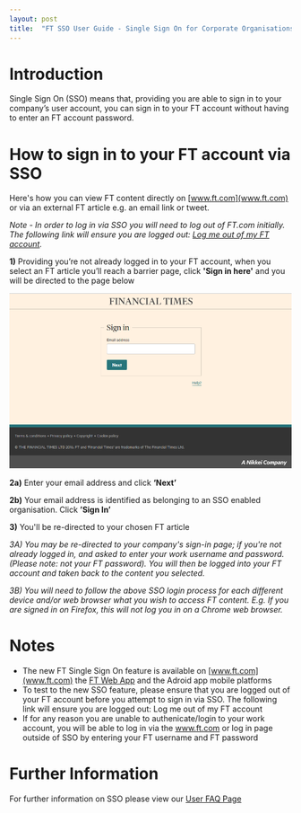 ```yaml
---
layout: post
title:  "FT SSO User Guide - Single Sign On for Corporate Organisations"
---
```


# Introduction
Single Sign On (SSO) means that, providing you are able to sign in to your company’s user account, you can sign in to your FT account without having to enter an FT account password.

# How to sign in to your FT account via SSO

Here's how you can view FT content directly on [www.ft.com](www.ft.com) or via an external FT article e.g. an email link or tweet. 

*Note - In order to log in via SSO you will need to log out of FT.com initially. The following link will ensure you are logged out: [Log me out of my FT account](https://accounts.ft.com/logout).*

  **1)** Providing you’re not already logged in to your FT account, when you select an FT article you’ll reach a barrier page, click **'Sign in here'** and you will be directed to the page below

![FT Login Page 2017](https://github.com/Financial-Times/sso-support/blob/gh-pages/images/FTLogin2017.PNG)

  **2a)** Enter your email address and click **‘Next’**
  
  **2b)** Your email address is identified as belonging to an SSO enabled organisation. Click **’Sign In’**

  **3)** You'll be re-directed to your chosen FT article

  *3A) You may be re-directed to your company's sign-in page; if you're not already logged in, and asked to enter your work username and password. (Please note: not your FT password). You will then be logged into your FT account and taken back to the content you selected.*

  *3B) You will need to follow the above SSO login process for each different device and/or web browser what you wish to access FT content. E.g. If you are signed in on Firefox, this will not log you in on a Chrome web browser.*

# Notes
* The new FT Single Sign On feature is available on [www.ft.com](www.ft.com) the [FT Web App](https://app.ft.com) and the Adroid app mobile platforms
* To test to the new SSO feature, please ensure that you are logged out of your FT account before you attempt to sign in via SSO. The following link will ensure you are logged out: Log me out of my FT account
* If for any reason you are unable to authenicate/login to your work account, you will be able to log in via the www.ft.com or log in page outside of SSO by entering your FT username and FT password

# Further Information
For further information on SSO please view our [User FAQ Page](https://financial-times.github.io/sso-support/2016/07/19/faqs)
